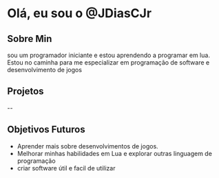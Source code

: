 # Olá, eu sou o @JDiasCJr
## Sobre Min
sou um programador iniciante e estou aprendendo a programar em lua.
Estou no caminha para me especializar em programação de software e desenvolvimento de jogos

## Projetos
--

## Objetivos Futuros
- Aprender mais sobre desenvolvimentos de jogos.
- Melhorar minhas habilidades em Lua e explorar outras linguagem de programação
- criar software útil e facil de utilizar
